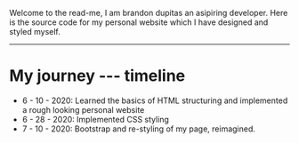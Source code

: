 Welcome to the read-me, I am brandon dupitas an asipiring developer. Here is the source code for my personal website which I have designed and styled myself. 

<hr>
<h1>My journey --- timeline</h1>
<ul>
  <li>6 - 10 - 2020: Learned the basics of HTML structuring and implemented a rough looking personal website</li>
  <li>6 - 28 - 2020: Implemented CSS styling </li>
  <li>7 - 10 - 2020: Bootstrap and re-styling of my page, reimagined.</li>
</ul>

